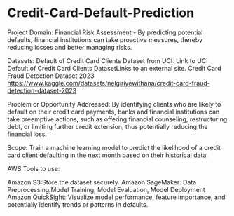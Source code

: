 # Credit-Card-Default-Prediction


Project Domain: 
Financial Risk Assessment - By predicting potential defaults, financial institutions can take proactive measures, thereby reducing losses and better managing risks.

Datasets:
Default of Credit Card Clients Dataset from UCI:
Link to UCI Default of Credit Card Clients DatasetLinks to an external site.
Credit Card Fraud Detection Dataset 2023
https://www.kaggle.com/datasets/nelgiriyewithana/credit-card-fraud-detection-dataset-2023

Problem or Opportunity Addressed:
By identifying clients who are likely to default on their credit card payments, banks and financial institutions can take preemptive actions, such as offering financial counseling, restructuring debt, or limiting further credit extension, thus potentially reducing the financial loss.

Scope:
Train a machine learning model to predict the likelihood of a credit card client defaulting in the next month based on their historical data.

AWS Tools to use:

Amazon S3:Store the dataset securely.
Amazon SageMaker: Data Preprocessing,Model Training, Model Evaluation, Model Deployment
Amazon QuickSight: Visualize model performance, feature importance, and potentially identify trends or patterns in defaults.
